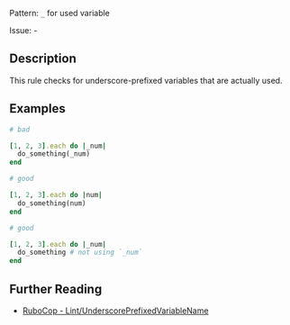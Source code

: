 Pattern: `_` for used variable

Issue: -

## Description

This rule checks for underscore-prefixed variables that are actually used.

## Examples

```ruby
# bad

[1, 2, 3].each do |_num|
  do_something(_num)
end
```
```ruby
# good

[1, 2, 3].each do |num|
  do_something(num)
end
```
```ruby
# good

[1, 2, 3].each do |_num|
  do_something # not using `_num`
end
```

## Further Reading

* [RuboCop - Lint/UnderscorePrefixedVariableName](https://rubocop.readthedocs.io/en/latest/cops_lint/#lintunderscoreprefixedvariablename)

